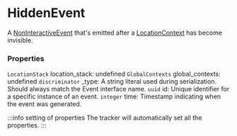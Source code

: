 # HiddenEvent
A [NonInteractiveEvent](/taxonomy/reference/events/NonInteractiveEvent.md) that's emitted after a [LocationContext](/taxonomy/reference/location-contexts/overview.md) has become invisible.

### Properties
`LocationStack` location_stack: undefined
`GlobalContexts` global_contexts: undefined
`discriminator` _type: A string literal used during serialization. Should always match the Event interface name.
`uuid` id: Unique identifier for a specific instance of an event.
`integer` time: Timestamp indicating when the event was generated.

:::info setting of properties
The tracker will automatically set all the properties.
:::
